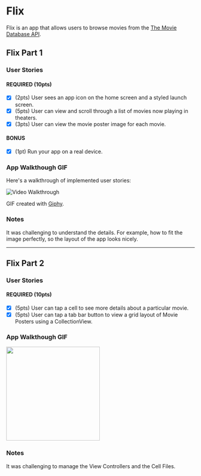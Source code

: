 # Flix
Flix is an app that allows users to browse movies from the [The Movie Database API](http://docs.themoviedb.apiary.io/#).


## Flix Part 1

### User Stories

#### REQUIRED (10pts)
- [x] (2pts) User sees an app icon on the home screen and a styled launch screen.
- [x] (5pts) User can view and scroll through a list of movies now playing in theaters.
- [x] (3pts) User can view the movie poster image for each movie.

#### BONUS
- [x] (1pt) Run your app on a real device.

### App Walkthough GIF

Here's a walkthrough of implemented user stories:

<img src='https://media.giphy.com/media/1YhagrzpLVWwbNQGRC/200w_d.gif' title='Video Walkthrough' width='' alt='Video Walkthrough' />

GIF created with [Giphy](https://giphy.com).

### Notes
It was challenging to understand the details. For example, how to fit the image perfectly, so the layout of the app looks nicely.

---

## Flix Part 2

### User Stories

#### REQUIRED (10pts)
- [x] (5pts) User can tap a cell to see more details about a particular movie.
- [x] (5pts) User can tap a tab bar button to view a grid layout of Movie Posters using a CollectionView.

### App Walkthough GIF

<img src="https://media.giphy.com/media/E0g8AHETqf2PdRb3pI/giphy.gif" width=250><br>

### Notes

It was challenging to manage the View Controllers and the Cell Files.


